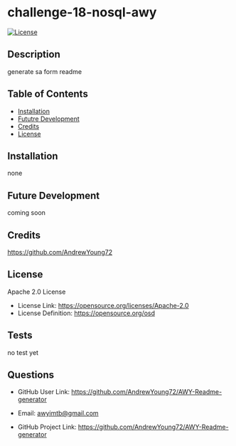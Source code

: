 # challenge-18-nosql-awy

[![License](https://img.shields.io/badge/License-Apache_2.0-blue.svg)](https://opensource.org/licenses/Apache-2.0)

## Description
  generate sa form readme
 

## Table of Contents
  - [Installation](#installation)
  - [Fututre Development](#futureDevelopment)
  - [Credits](#credits)
  - [License](#license)

## Installation
  none


## Future Development
  coming soon
 

## Credits
  https://github.com/AndrewYoung72
 
  

## License
  Apache 2.0 License


- License Link: https://opensource.org/licenses/Apache-2.0
- License Definition: https://opensource.org/osd

## Tests
  no test yet
 

## Questions
- GitHub User Link: https://github.com/AndrewYoung72/AWY-Readme-generator
 
- Email: awyimtb@gmail.com

- GitHub Project Link: https://github.com/AndrewYoung72/AWY-Readme-generator
